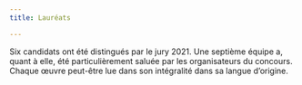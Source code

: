 ```yaml
---
title: Lauréats

---
```

Six candidats ont été distingués par le jury 2021. Une septième équipe a, quant à elle, été particulièrement saluée par les organisateurs du concours. Chaque œuvre peut-être lue dans son intégralité dans sa langue d’origine.